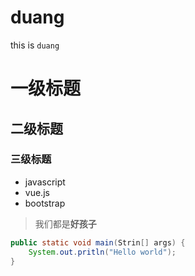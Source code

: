 # duang
this is `duang`

# 一级标题
## 二级标题
### 三级标题

+ javascript
+ vue.js
+ bootstrap

> 我们都是**好孩子**

```java
public static void main(Strin[] args) {
	System.out.pritln("Hello world");
}
```

